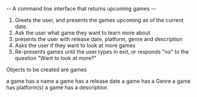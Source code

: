 -- A command line interface that returns upcoming games --

1. Greets the user, and presents the games upcoming as of the current date.
2. Ask the user what game they want to learn more about
3. presents the user with release date, platform, genre and description
4. Asks the user if they want to look at more games
5. Re-presents games until the user types in exit, or responds "no" to the question "Want to look at more?"

Objects to be created are games

a game has a name
a game has a release date
a game has a Genre
a game has platform(s)
a game has a description
